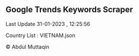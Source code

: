 

## Google Trends Keywords Scraper 
 
Last Update 31-01-2023 , 12:25:56

Country List :
VIETNAM.json



© Abdul Muttaqin 
